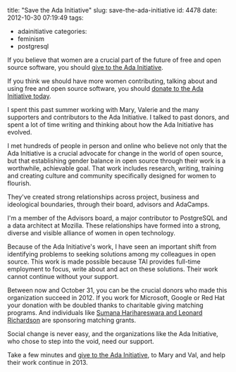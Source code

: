 title: "Save the Ada Initiative"
slug: save-the-ada-initiative
id: 4478
date: 2012-10-30 07:19:49
tags: 
- adainitiative
categories: 
- feminism
- postgresql

If you believe that women are a crucial part of the future of free and open source software, you should [give to the Ada Initiative](http://donate.adainitiative.org/).

If you think we should have more women contributing, talking about and using free and open source software, you should [donate to the Ada Initiative today](http://donate.adainitiative.org/).

I spent this past summer working with Mary, Valerie and the many supporters and contributors to the Ada Initiative. I talked to past donors, and spent a lot of time writing and thinking about how the Ada Initiative has evolved.

I met hundreds of people in person and online who believe not only that the Ada Initiative is a crucial advocate for change in the world of open source, but that establishing gender balance in open source through their work is a worthwhile, achievable goal. That work includes research, writing, training and creating culture and community specifically designed for women to flourish.

They've created strong relationships across project, business and ideological boundaries, through their board, advisors and AdaCamps.

I'm a member of the Advisors board, a major contributor to PostgreSQL and a data architect at Mozilla. These relationships have formed into a strong, diverse and visible alliance of women in open technology.

Because of the Ada Initiative's work, I have seen an important shift from identifying problems to seeking solutions among my colleagues in open source. This work is made possible because TAI provides full-time employment to focus, write about and act on these solutions. Their work cannot continue without your support.

Between now and October 31, you can be the crucial donors who made this organization succeed in 2012\. If you work for Microsoft, Google or Red Hat your donation with be doubled thanks to charitable giving matching programs. And individuals like [Sumana Harihareswara and Leonard Richardson](http://adainitiative.org/2012/10/10000-matching-donation-challenge-from-sumana-harihareswara-and-leonard-richardson/) are sponsoring matching grants.

Social change is never easy, and the organizations like the Ada Initiative, who chose to step into the void, need our support.

Take a few minutes and [give to the Ada Initiative](http://donate.adainitiative.org/), to Mary and Val, and help their work continue in 2013.
